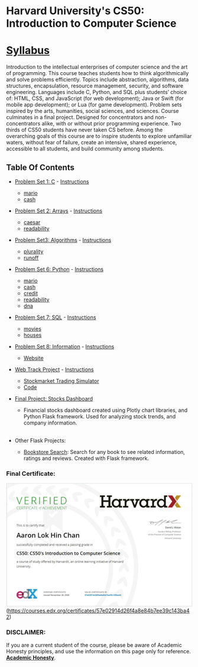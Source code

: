 # Harvard University's CS50: Introduction to Computer Science 

<h1><a href='https://cs50.harvard.edu/x/2020/syllabus/#syllabus'> Syllabus</a></h1>

Introduction to the intellectual enterprises of computer science and the art of programming. This course teaches students how to think algorithmically and solve problems efficiently. Topics include abstraction, algorithms, data structures, encapsulation, resource management, security, and software engineering. Languages include C, Python, and SQL plus students’ choice of: HTML, CSS, and JavaScript (for web development); Java or Swift (for mobile app development); or Lua (for game development). Problem sets inspired by the arts, humanities, social sciences, and sciences. Course culminates in a final project. Designed for concentrators and non-concentrators alike, with or without prior programming experience. Two thirds of CS50 students have never taken CS before. Among the overarching goals of this course are to inspire students to explore unfamiliar waters, without fear of failure, create an intensive, shared experience, accessible to all students, and build community among students.

## Table Of Contents

- [Problem Set 1: C](/C_Problem_Sets/ps1/) - <a href='https://cs50.harvard.edu/x/2020/psets/1/'> Instructions</a>
  * [mario](/C_Problem_Sets/ps1/)
  * [cash](/C_Problem_Sets/ps1/)
  
- [Problem Set 2: Arrays](/C_Problem_Sets/ps2/) - <a href='https://cs50.harvard.edu/x/2020/psets/2/'> Instructions</a> 
  * [caesar](/C_Problem_Sets/ps2/)
  * [readability](/C_Problem_Sets/ps2/)
    
- [Problem Set3: Algorithms](/C_Problem_Sets/ps3/) - <a href='https://cs50.harvard.edu/x/2020/psets/3/'> Instructions</a> 
  * [plurality](/C/pset3/plurality)
  * [runoff](/C/pset3/runoff)

- [Problem Set 6: Python](/Python_Problem_Sets/ps6/) - <a href='https://cs50.harvard.edu/x/2020/psets/6/'> Instructions</a>
  * [mario](/Python_Problem_Sets/ps6/)
  * [cash](/Python_Problem_Sets/ps6/)
  * [credit](/Python_Problem_Sets/ps6/)
  * [readability](/Python_Problem_Sets/ps6/)
  * [dna](/Python_Problem_Sets/ps6/)

- [Problem Set 7: SQL](/Python_Problem_Sets/ps7/) - <a href='https://cs50.harvard.edu/x/2020/psets/7/'> Instructions</a>
  * [movies](/Python_Problem_Sets/ps7/)
  * [houses](/Python_Problem_Sets/ps7/)

- [Problem Set 8: Information](/Python_Problem_Sets/ps8/) - <a href='https://cs50.harvard.edu/x/2020/tracks/web/'> Instructions</a>
  * [Website](/Python_Problem_Sets/ps8/)
  
- [Web Track Project](/Python_Problem_Sets/web_track/) - <a href='https://cs50.harvard.edu/x/2020/tracks/web/'> Instructions</a>
  * <a href='https://cs50x-stockmarket.herokuapp.com/login'> Stockmarket Trading Simulator</a> 
  + [Code](/Python_Problem_Sets/web_track/) 
  
- [Final Project: Stocks Dashboard](https://cs50-stocks-dashboard.herokuapp.com/)
   * Financial stocks dashboard created using Plotly chart libraries, and Python Flask framework. Used for analyzing stock trends, and company information.
   <br>
   
- Other Flask Projects:
  * <a href='https://aaron-test-application.herokuapp.com/'>Bookstore Search</a>: Search for any book to see related information, ratings and reviews. Created with Flask framework. 
    
### Final Certificate:
![Final Certificate](CS50_certificate.jpg)(https://courses.edx.org/certificates/57e02914d26f4a8e84b7ee39c143ba42)

### DISCLAIMER:
 If you are a current student of the course, please be aware of Academic Honesty principles, and use the information on this page only for reference. [**Academic Honesty**](https://docs.cs50.net/2016/fall/syllabus/cs50.html#academic-honesty).
